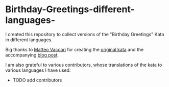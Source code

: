 # Birthday-Greetings-different-languages-

I created this repository to collect versions of the "Birthday Greetings" Kata in different languages.

Big thanks to [Matteo Vaccari](https://github.com/xpmatteo) for creating the [original kata](https://github.com/xpmatteo/birthday-greetings-kata) and the accompanying [blog post](https://matteo.vaccari.name/blog/archives/154).

I am also grateful to various contributors, whose translations of the kata to various languages I have used:
- TODO add contributors
